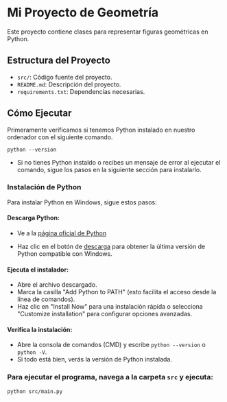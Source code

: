 # Mi Proyecto de Geometría

Este proyecto contiene clases para representar figuras geométricas en Python.

## Estructura del Proyecto

- `src/`: Código fuente del proyecto.
- `README.md`: Descripción del proyecto.
- `requirements.txt`: Dependencias necesarias.

## Cómo Ejecutar

Primeramente verificamos si tenemos Python instalado en nuestro ordenador con el siguiente comando.

```
python --version
```
- Si no tienes Python instaldo o recibes un mensaje de error al ejecutar el comando, sigue los pasos en la siguiente sección para instalarlo.

### Instalación de Python

Para instalar Python en Windows, sigue estos pasos:

#### Descarga Python:

- Ve a la [página oficial de Python](https://www.python.org)

- Haz clic en el botón de [descarga](https://www.python.org/ftp/python/3.13.0/python-3.13.0-amd64.exe) para obtener la última versión de Python compatible con Windows.
#### Ejecuta el instalador:

- Abre el archivo descargado.
- Marca la casilla "Add Python to PATH" (esto facilita el acceso desde la línea de comandos).
- Haz clic en "Install Now" para una instalación rápida o selecciona "Customize installation" para configurar opciones avanzadas.
#### Verifica la instalación:

- Abre la consola de comandos (CMD) y escribe ```python --version``` o ```python -V```.
- Si todo está bien, verás la versión de Python instalada.

### Para ejecutar el programa, navega a la carpeta `src` y ejecuta:


```
python src/main.py
```
